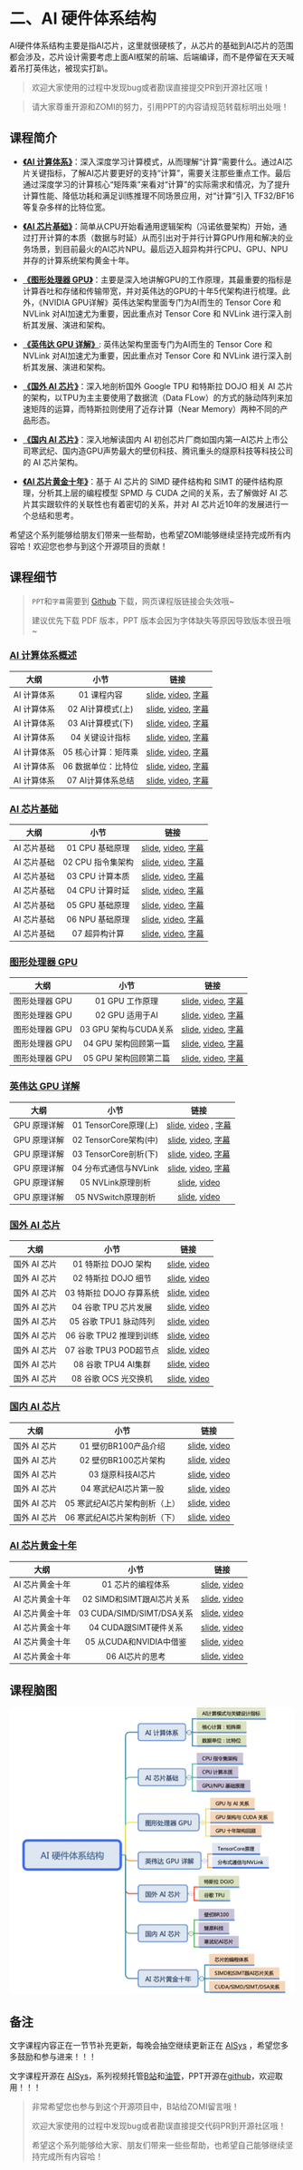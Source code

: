 <!--Copyright © ZOMI 适用于[License](https://github.com/chenzomi12/DeepLearningSystem)版权许可-->

# 二、AI 硬件体系结构

AI硬件体系结构主要是指AI芯片，这里就很硬核了，从芯片的基础到AI芯片的范围都会涉及，芯片设计需要考虑上面AI框架的前端、后端编译，而不是停留在天天喊着吊打英伟达，被现实打趴。

> 欢迎大家使用的过程中发现bug或者勘误直接提交PR到开源社区哦！

> 请大家尊重开源和ZOMI的努力，引用PPT的内容请规范转载标明出处哦！

## 课程简介

- [**《AI 计算体系》**](./01Foundation/)：深入深度学习计算模式，从而理解“计算”需要什么。通过AI芯片关键指标，了解AI芯片要更好的支持“计算”，需要关注那些重点工作。最后通过深度学习的计算核心“矩阵乘”来看对“计算”的实际需求和情况，为了提升计算性能、降低功耗和满足训练推理不同场景应用，对“计算”引入 TF32/BF16 等复杂多样的比特位宽。

- [**《AI 芯片基础》**](./02ChipBase/)：简单从CPU开始看通用逻辑架构（冯诺依曼架构）开始，通过打开计算的本质（数据与时延）从而引出对于并行计算GPU作用和解决的业务场景，到目前最火的AI芯片NPU。最后迈入超异构并行CPU、GPU、NPU并存的计算系统架构黄金十年。

- [**《图形处理器 GPU》**](./03GPUBase/)：主要是深入地讲解GPU的工作原理，其最重要的指标是计算吞吐和存储和传输带宽，并对英伟达的GPU的十年5代架构进行梳理。此外，《NVIDIA GPU详解》英伟达架构里面专门为AI而生的 Tensor Core 和 NVLink 对AI加速尤为重要，因此重点对 Tensor Core 和 NVLink 进行深入剖析其发展、演进和架构。

- [**《英伟达 GPU 详解》**](./04NVIDIA/): 英伟达架构里面专门为AI而生的 Tensor Core 和 NVLink 对AI加速尤为重要，因此重点对 Tensor Core 和 NVLink 进行深入剖析其发展、演进和架构。

- [**《国外 AI 芯片》**](./05Abroad/)：深入地剖析国外 Google TPU 和特斯拉 DOJO 相关 AI 芯片的架构，以TPU为主主要使用了数据流（Data FLow）的方式的脉动阵列来加速矩阵的运算，而特斯拉则使用了近存计算（Near Memory）两种不同的产品形态。

- [**《国内 AI 芯片》**](./06Domestic/)：深入地解读国内 AI 初创芯片厂商如国内第一AI芯片上市公司寒武纪、国内造GPU声势最大的壁仞科技、腾讯重头的燧原科技等科技公司的 AI 芯片架构。

- [**《AI 芯片黄金十年》**](./07Thought/)：基于 AI 芯片的 SIMD 硬件结构和 SIMT 的硬件结构原理，分析其上层的编程模型 SPMD 与 CUDA 之间的关系，去了解做好 AI 芯片其实跟软件的关联性也有着密切的关系，并对 AI 芯片近10年的发展进行一个总结和思考。

希望这个系列能够给朋友们带来一些帮助，也希望ZOMI能够继续坚持完成所有内容哈！欢迎您也参与到这个开源项目的贡献！

## 课程细节

> `PPT`和`字幕`需要到 [Github](https://github.com/chenzomi12/DeepLearningSystem) 下载，网页课程版链接会失效哦~
>
> 建议优先下载 PDF 版本，PPT 版本会因为字体缺失等原因导致版本很丑哦~

### [AI 计算体系概述](./01Foundation/)

| 大纲 | 小节 | 链接|
|:--:|:--:|:--:|
| AI 计算体系 | 01 课程内容 | [slide](./01Foundation/01.introduction), [video](https://www.bilibili.com/video/BV1DX4y1D7PC/), [字幕](./01Foundation/srt/01.srt) |
| AI 计算体系 | 02 AI计算模式(上) | [slide](./01Foundation/02.constraints.pdf), [video](https://www.bilibili.com/video/BV17x4y1T7Cn/), [字幕](./01Foundation/srt/02.srt) |
| AI 计算体系 | 03 AI计算模式(下) | [slide](./01Foundation/03.mobile_parallel.pdf), [video](https://www.bilibili.com/video/BV1754y1M78X/), [字幕](./01Foundation/srt/03.srt) |
| AI 计算体系 | 04 关键设计指标| [slide](./01Foundation/04.metrics.pdf), [video](https://www.bilibili.com/video/BV1qL411o7S9/), [字幕](./01Foundation/srt/04.srt) |
| AI 计算体系 | 05 核心计算：矩阵乘| [slide](./01Foundation/05.matrix.pdf), [video](https://www.bilibili.com/video/BV1ak4y1h7mp/), [字幕](./01Foundation/srt/05.srt) |
| AI 计算体系 | 06 数据单位：比特位 | [slide](./01Foundation/06.bit_width.pdf), [video](https://www.bilibili.com/video/BV1WT411k724/), [字幕](./01Foundation/srt/06.srt) |
| AI 计算体系 | 07 AI计算体系总结| [slide](./01Foundation/07.summary.pdf), [video](https://www.bilibili.com/video/BV1j54y1T7ii/), [字幕](./01Foundation/srt/07.srt) |

### [AI 芯片基础](./02ChipBase/)

| 大纲 | 小节 | 链接|
|:--:|:--:|:--:|
| AI 芯片基础 | 01 CPU 基础原理 | [slide](./02ChipBase/01.cpu_base.pdf), [video](https://www.bilibili.com/video/BV1tv4y1V72f/), [字幕](./02ChipBase/srt/01.srt) |
| AI 芯片基础 | 02 CPU 指令集架构 | [slide](./02ChipBase/02.cpu_isa.pdf), [video](https://www.bilibili.com/video/BV1ro4y1W7xN/), [字幕](./02ChipBase/srt/02.srt) |
| AI 芯片基础 | 03 CPU 计算本质 | [slide](./02ChipBase/03.cpu_data.pdf), [video](https://www.bilibili.com/video/BV17X4y1k7eF/), [字幕](./02ChipBase/srt/03.srt) |
| AI 芯片基础 | 04 CPU 计算时延 | [slide](./02ChipBase/04.cpu_latency.pdf), [video](https://www.bilibili.com/video/BV1Qk4y1i7GT/), [字幕](./02ChipBase/srt/04.srt) |
| AI 芯片基础 | 05 GPU 基础原理 | [slide](./02ChipBase/05.gpu.pdf), [video](https://www.bilibili.com/video/BV1sM411T72Q/), [字幕](./02ChipBase/srt/05.srt) |
| AI 芯片基础 | 06 NPU 基础原理 | [slide](./02ChipBase/06.npu.pptx), [video](https://www.bilibili.com/video/BV1Rk4y1e77n/), [字幕](./02ChipBase/srt/06.srt) |
| AI 芯片基础 | 07 超异构计算 | [slide](./02ChipBase/07.future.pdf), [video](https://www.bilibili.com/video/BV1YM4y117VK), [字幕](./02ChipBase/srt/07.srt) |

### [图形处理器 GPU](./03GPUBase/)

| 大纲 | 小节 | 链接|
|:--:|:--:|:--:|
| 图形处理器 GPU | 01 GPU 工作原理 | [slide](./03_GPUBase/01.works.pdf), [video](https://www.bilibili.com/video/BV1bm4y1m7Ki/), [字幕](./03_GPUBase/srt/01.srt) |
| 图形处理器 GPU | 02 GPU 适用于AI | [slide](./03_GPUBase/02.principle.pdf), [video](https://www.bilibili.com/video/BV1Ms4y1N7RL/), [字幕](./03_GPUBase/srt/02.srt) |
| 图形处理器 GPU | 03 GPU 架构与CUDA关系 | [slide](./03_GPUBase/03.base_concept.pdf), [video](https://www.bilibili.com/video/BV1Kk4y1Y7op/), [字幕](./03_GPUBase/srt/03.srt) |
| 图形处理器 GPU | 04 GPU 架构回顾第一篇 | [slide](./03_GPUBase/04.fermi.pdf), [video](https://www.bilibili.com/video/BV1x24y1F7kY/), [字幕](./03_GPUBase/srt/04.srt) |
| 图形处理器 GPU | 05 GPU 架构回顾第二篇 | [slide](./03_GPUBase/05.turing.pdf), [video](https://www.bilibili.com/video/BV1mm4y1C7fg/), [字幕](./03GPUBase/srt/05.srt) |

### [英伟达 GPU 详解](./04NVIDIA/)

| 大纲 | 小节 | 链接|
|:--:|:--:|:--:|
| GPU 原理详解 | 01 TensorCore原理(上) | [slide](./04NVIDIA/01.basic_tc.pdf), [video](https://www.bilibili.com/video/BV1aL411a71w/) , [字幕](./04NVIDIA/srt/01.srt) |
| GPU 原理详解 | 02 TensorCore架构(中) | [slide](./04NVIDIA/02.history_tc.pdf), [video](https://www.bilibili.com/video/BV1pL41187FH/), [字幕](./04NVIDIA/srt/02.srt) |
| GPU 原理详解 | 03 TensorCore剖析(下) | [slide](./04NVIDIA/03.deep_tc.pdf), [video](https://www.bilibili.com/video/BV1oh4y1J7B4/), [字幕](./04NVIDIA/srt/03.srt) |
| GPU 原理详解 | 04 分布式通信与NVLink| [slide](./04NVIDIA/04.basic_nvlink.pdf), [video](https://www.bilibili.com/video/BV1cV4y1r7Rz/), [字幕](./04NVIDIA/srt/04.srt) |
| GPU 原理详解 | 05 NVLink原理剖析| [slide](./04NVIDIA/05.deep_nvlink.pdf), [video](https://www.bilibili.com/video/BV1uP411X7Dr/) |
| GPU 原理详解 | 05 NVSwitch原理剖析| [slide](./04NVIDIA/06.deep_nvswitch.pdf), [video](https://www.bilibili.com/video/BV1uM4y1n7qd/) |

### [国外 AI 芯片](./05Abroad/)

| 大纲 | 小节 | 链接|
|:--:|:--:|:--:|
| 国外 AI 芯片 | 01 特斯拉 DOJO 架构 | [slide](./05Abroad/01.DOJO_Arch.pdf), [video](https://www.bilibili.com/video/BV1Ro4y1M7n8/) |
| 国外 AI 芯片 | 02 特斯拉 DOJO 细节 | [slide](./05Abroad/02.DOJO_Detail.pdf), [video](https://www.bilibili.com/video/BV17o4y1N7Yn/) |
| 国外 AI 芯片 | 03 特斯拉 DOJO 存算系统 | [slide](./05Abroad/03.DOJO_System.pdf), [video](https://www.bilibili.com/video/BV1Ez4y1e7zo/) |
| 国外 AI 芯片 | 04 谷歌 TPU 芯片发展 | [slide](./05Abroad/04.TPU_Introl.pdf), [video](https://www.bilibili.com/video/BV1Dp4y1V7PF/) |
| 国外 AI 芯片 | 05 谷歌 TPU1 脉动阵列 | [slide](./05Abroad/05.TPU1.pdf), [video](https://www.bilibili.com/video/BV12P411W7YC/) |
| 国外 AI 芯片 | 06 谷歌 TPU2 推理到训练 | [slide](./05Abroad/06.TPU2.pdf), [video](https://www.bilibili.com/video/BV1x84y1f7Ex/) |
| 国外 AI 芯片 | 07 谷歌 TPU3 POD超节点 | [slide](./05Abroad/07.TPU3.pdf), [video](https://www.bilibili.com/video/BV1Pm4y1g7MG/) |
| 国外 AI 芯片 | 08 谷歌 TPU4 AI集群 | [slide](./05Abroad/08.TPU4.pdf), [video](https://www.bilibili.com/video/BV1QH4y1X77U) |
| 国外 AI 芯片 | 08 谷歌 OCS 光交换机  | [slide](./05Abroad/08.TPU4.pdf), [video](https://www.bilibili.com/video/BV1yc411o7cQ) |

### [国内 AI 芯片](./06Domestic/)

| 大纲 | 小节 | 链接|
|:--:|:--:|:--:|
| 国外 AI 芯片 | 01 壁仞BR100产品介绍 | [slide](./06Domestic/01.BR100_System.pdf), [video](https://www.bilibili.com/video/BV1QW4y1S75Y)|
| 国外 AI 芯片 | 02 壁仞BR100芯片架构 | [slide](./06Domestic/02.BR100_Detail.pdf), [video](https://www.bilibili.com/video/BV1G14y1275T)|
| 国外 AI 芯片 | 03 燧原科技AI芯片 | [slide](./06Domestic/03.SUIYUAN_DTU.pdf), [video](https://www.bilibili.com/video/BV15W4y1Z7Hj)|
| 国外 AI 芯片 | 04 寒武纪AI芯片第一股 | [slide](./06Domestic/04.cambricon_Product.pdf), [video](https://www.bilibili.com/video/BV1Y8411m7Cd)|
| 国外 AI 芯片 | 05 寒武纪AI芯片架构剖析（上） | [slide](./06Domestic/05.cambricon_Arch.pdf), [video](https://www.bilibili.com/video/BV1op4y157Qf) |
| 国外 AI 芯片 | 06 寒武纪AI芯片架构剖析（下） | [slide](./06Domestic/06.cambricon_Arch.pdf), [video](https://www.bilibili.com/video/BV1TV411j7Yx) |

### [AI 芯片黄金十年](./07Thought/)

| 大纲 | 小节 | 链接|
|:--:|:--:|:--:|
| AI 芯片黄金十年 | 01 芯片的编程体系 | [slide](./01.Introduction.pdf), [video](https://www.bilibili.com/video/BV13u4y197Lw) |
| AI 芯片黄金十年 | 02 SIMD和SIMT跟AI芯片关系 | [slide](./02.SIMT&SIMD.pdf), [video](https://www.bilibili.com/video/BV1Kr4y1d7eW) |
| AI 芯片黄金十年 | 03 CUDA/SIMD/SIMT/DSA关系 | [slide](./03.SPMT.pdf), [video](https://www.bilibili.com/video/BV1WC4y1w79T) |
| AI 芯片黄金十年 | 04 CUDA跟SIMT硬件关系 | [slide](./04.NVSIMT.pdf), [video](https://www.bilibili.com/video/BV16c41117vp) |
| AI 芯片黄金十年 | 05 从CUDA和NVIDIA中借鉴 | [slide](./05.DSA.pdf), [video](https://www.bilibili.com/video/BV1j94y1N7qh) |
| AI 芯片黄金十年 | 06 AI芯片的思考 | [slide](./06.AIChip.pdf), [video](https://www.bilibili.com/video/BV1te411y7UC/) |

## 课程脑图

![本章脑图](images/Architecture.png)

## 备注

文字课程内容正在一节节补充更新，每晚会抽空继续更新正在 [AISys](https://chenzomi12.github.io/) ，希望您多多鼓励和参与进来！！！

文字课程开源在 [AISys](https://chenzomi12.github.io/)，系列视频托管[B站](https://space.bilibili.com/517221395)和[油管](https://www.youtube.com/@ZOMI666/videos)，PPT开源在[github](https://github.com/chenzomi12/DeepLearningSystem)，欢迎取用！！！

> 非常希望您也参与到这个开源项目中，B站给ZOMI留言哦！
>
> 欢迎大家使用的过程中发现bug或者勘误直接提交代码PR到开源社区哦！
>
> 希望这个系列能够给大家、朋友们带来一些些帮助，也希望自己能够继续坚持完成所有内容哈！
